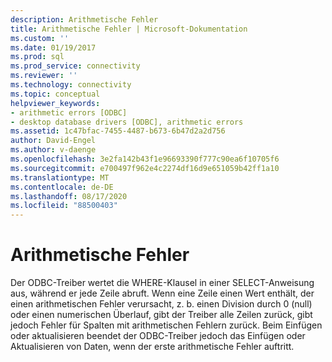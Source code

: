 ```yaml
---
description: Arithmetische Fehler
title: Arithmetische Fehler | Microsoft-Dokumentation
ms.custom: ''
ms.date: 01/19/2017
ms.prod: sql
ms.prod_service: connectivity
ms.reviewer: ''
ms.technology: connectivity
ms.topic: conceptual
helpviewer_keywords:
- arithmetic errors [ODBC]
- desktop database drivers [ODBC], arithmetic errors
ms.assetid: 1c47bfac-7455-4487-b673-6b47d2a2d756
author: David-Engel
ms.author: v-daenge
ms.openlocfilehash: 3e2fa142b43f1e96693390f777c90ea6f10705f6
ms.sourcegitcommit: e700497f962e4c2274df16d9e651059b42ff1a10
ms.translationtype: MT
ms.contentlocale: de-DE
ms.lasthandoff: 08/17/2020
ms.locfileid: "88500403"
---
```

# <a name="arithmetic-errors"></a>Arithmetische Fehler
Der ODBC-Treiber wertet die WHERE-Klausel in einer SELECT-Anweisung aus, während er jede Zeile abruft. Wenn eine Zeile einen Wert enthält, der einen arithmetischen Fehler verursacht, z. b. einen Division durch 0 (null) oder einen numerischen Überlauf, gibt der Treiber alle Zeilen zurück, gibt jedoch Fehler für Spalten mit arithmetischen Fehlern zurück. Beim Einfügen oder aktualisieren beendet der ODBC-Treiber jedoch das Einfügen oder Aktualisieren von Daten, wenn der erste arithmetische Fehler auftritt.
